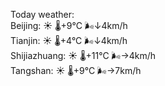 Today weather:  
Beijing: ☀️   🌡️+9°C 🌬️↓4km/h  
Tianjin: ☀️   🌡️+4°C 🌬️↓4km/h  
Shijiazhuang: ☀️   🌡️+11°C 🌬️→4km/h  
Tangshan: ☀️   🌡️+9°C 🌬️→7km/h  
